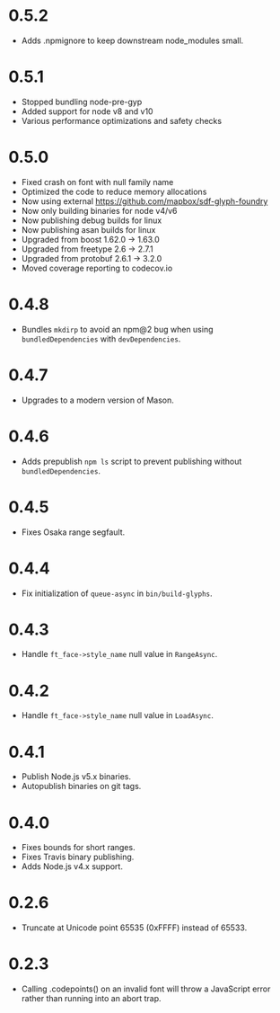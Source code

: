 # 0.5.2

- Adds .npmignore to keep downstream node_modules small.

# 0.5.1

- Stopped bundling node-pre-gyp
- Added support for node v8 and v10
- Various performance optimizations and safety checks

# 0.5.0

- Fixed crash on font with null family name
- Optimized the code to reduce memory allocations
- Now using external https://github.com/mapbox/sdf-glyph-foundry
- Now only building binaries for node v4/v6
- Now publishing debug builds for linux
- Now publishing asan builds for linux
- Upgraded from boost 1.62.0 -> 1.63.0
- Upgraded from freetype 2.6 -> 2.7.1
- Upgraded from protobuf 2.6.1 -> 3.2.0
- Moved coverage reporting to codecov.io

# 0.4.8

- Bundles `mkdirp` to avoid an npm@2 bug when using `bundledDependencies` with `devDependencies`.

# 0.4.7

- Upgrades to a modern version of Mason.

# 0.4.6

- Adds prepublish `npm ls` script to prevent publishing without `bundledDependencies`.

# 0.4.5

- Fixes Osaka range segfault.

# 0.4.4

- Fix initialization of `queue-async` in `bin/build-glyphs`.

# 0.4.3

- Handle `ft_face->style_name` null value in `RangeAsync`.

# 0.4.2

- Handle `ft_face->style_name` null value in `LoadAsync`.

# 0.4.1

- Publish Node.js v5.x binaries.
- Autopublish binaries on git tags.

# 0.4.0

- Fixes bounds for short ranges.
- Fixes Travis binary publishing.
- Adds Node.js v4.x support.

# 0.2.6

- Truncate at Unicode point 65535 (0xFFFF) instead of 65533.

# 0.2.3

- Calling .codepoints() on an invalid font will throw a JavaScript
  error rather than running into an abort trap.
